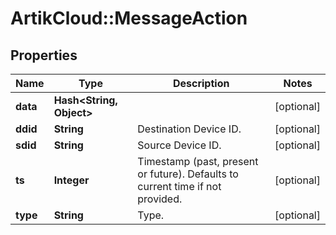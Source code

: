 # ArtikCloud::MessageAction

## Properties
Name | Type | Description | Notes
------------ | ------------- | ------------- | -------------
**data** | **Hash&lt;String, Object&gt;** |  | [optional] 
**ddid** | **String** | Destination Device ID. | [optional] 
**sdid** | **String** | Source Device ID. | [optional] 
**ts** | **Integer** | Timestamp (past, present or future). Defaults to current time if not provided. | [optional] 
**type** | **String** | Type. | [optional] 


